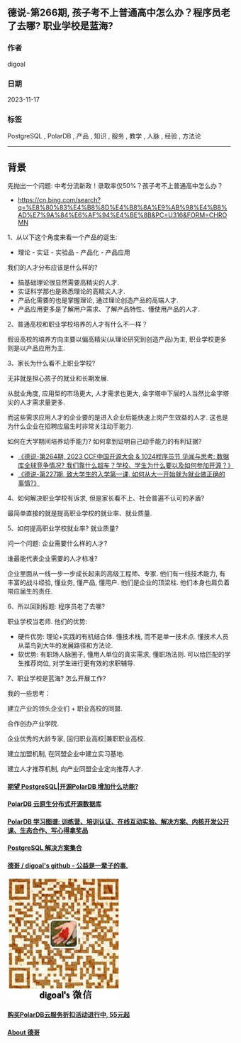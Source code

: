 ## 德说-第266期, 孩子考不上普通高中怎么办？程序员老了去哪? 职业学校是蓝海?   
                                                          
### 作者                                                          
digoal                                                          
                                                          
### 日期                                                          
2023-11-17                                                 
                                                          
### 标签                                                          
PostgreSQL , PolarDB , 产品 , 知识 , 服务 , 教学 , 人脉 , 经验 , 方法论       
                                                          
----                                                          
                                                          
## 背景   
先抛出一个问题: 中考分流新政！录取率仅50%？孩子考不上普通高中怎么办？  
- https://cn.bing.com/search?q=%E8%80%83%E4%B8%8D%E4%B8%8A%E9%AB%98%E4%B8%AD%E7%9A%84%E6%AF%94%E4%BE%8B&PC=U316&FORM=CHROMN  
  
1、从以下这个角度来看一个产品的诞生:    
- 理论 - 实证 - 实验品 - 产品化 - 产品应用  
  
我们的人才分布应该是什么样的?    
- 搞基础理论很显然需要高精尖的人才.  
- 实证科学那也是熟悉理论的高精尖人才.  
- 产品化需要的也是掌握理论, 通过理论创造产品的高端人才.  
- 产品应用更多是了解用户需求、了解产品特性、懂使用产品的人才.  
  
2、普通高校和职业学校培养的人才有什么不一样？  
  
假设高校的培养方向主要以偏高精尖(从理论研究到创造产品)为主, 职业学校更多则是以产品应用为主.   
  
3、家长为什么看不上职业学校?   
  
无非就是担心孩子的就业和长期发展.   
  
从就业角度, 应用型的市场更大, 人才需求也更大, 金字塔中下层的人当然比金字塔尖的人才需求量更多.    
  
而这些需求应用人才的企业要的是进入企业后能快速上岗产生效益的人才. 这也是为什么企业在招聘应届生时非常关注动手能力.   
  
如何在大学期间培养动手能力? 如何拿到证明自己动手能力的有利证据?    
- [《德说-第264期, 2023 CCF中国开源大会 & 1024程序员节 见闻与思考: 数据库全球竞争情况? 我们靠什么超车？学校、学生为什么要以及如何参加开源？》](../202310/20231026_05.md)    
- [《德说-第227期, 致大学生的入学第一课, 如何从大一开始就为就业做正确的事情?》](../202305/20230513_01.md)      
  
4、如何解决职业学校有诉求, 但是家长看不上、社会普遍不认可的矛盾?     
  
最简单直接的就是提高职业学校的就业率、就业质量.    
  
5、如何提高职业学校就业率? 就业质量?   
  
问一个问题: 企业需要什么样的人才?   
  
谁最能代表企业需要的人才标准?  
  
企业里面从一线一步一步成长起来的高级工程师、专家. 他们有一线技术能力, 有丰富的战斗经验, 懂业务, 懂产品, 懂用户.  他们是企业的顶梁柱.  他们本身也肩负着带应届生的责任.   
  
6、所以回到标题: 程序员老了去哪?    
  
职业学校当老师. 他们的优势:    
- 硬件优势: 理论+实践的有机结合体.  懂技术栈, 而不是单一技术点.  懂技术人员从菜鸟到大牛的发展路径和方法论.    
- 软优势: 有职场人脉圈子, 懂用人单位的真实需求, 懂职场法则. 可以给匹配的学生推荐岗位, 对学生进行更有效的求职辅导.    
  
7、职业学校是蓝海? 怎么开展工作?    
  
我的一些思考：    
  
建立产业的领头企业们 + 职业高校的同盟.     
  
合作创办产业学院.     
  
企业优秀的大龄专家, 回归职业高校|兼职职业高校.    
  
建立加盟机制, 在同盟企业中建立实习基地.    
  
建立人才推荐机制, 向产业同盟企业定向推荐人才.    
  
  
#### [期望 PostgreSQL|开源PolarDB 增加什么功能?](https://github.com/digoal/blog/issues/76 "269ac3d1c492e938c0191101c7238216")
  
  
#### [PolarDB 云原生分布式开源数据库](https://github.com/ApsaraDB "57258f76c37864c6e6d23383d05714ea")
  
  
#### [PolarDB 学习图谱: 训练营、培训认证、在线互动实验、解决方案、内核开发公开课、生态合作、写心得拿奖品](https://www.aliyun.com/database/openpolardb/activity "8642f60e04ed0c814bf9cb9677976bd4")
  
  
#### [PostgreSQL 解决方案集合](../201706/20170601_02.md "40cff096e9ed7122c512b35d8561d9c8")
  
  
#### [德哥 / digoal's github - 公益是一辈子的事.](https://github.com/digoal/blog/blob/master/README.md "22709685feb7cab07d30f30387f0a9ae")
  
  
![digoal's wechat](../pic/digoal_weixin.jpg "f7ad92eeba24523fd47a6e1a0e691b59")
  
  
#### [购买PolarDB云服务折扣活动进行中, 55元起](https://www.aliyun.com/activity/new/polardb-yunparter?userCode=bsb3t4al "e0495c413bedacabb75ff1e880be465a")
  
  
#### [About 德哥](https://github.com/digoal/blog/blob/master/me/readme.md "a37735981e7704886ffd590565582dd0")
  

